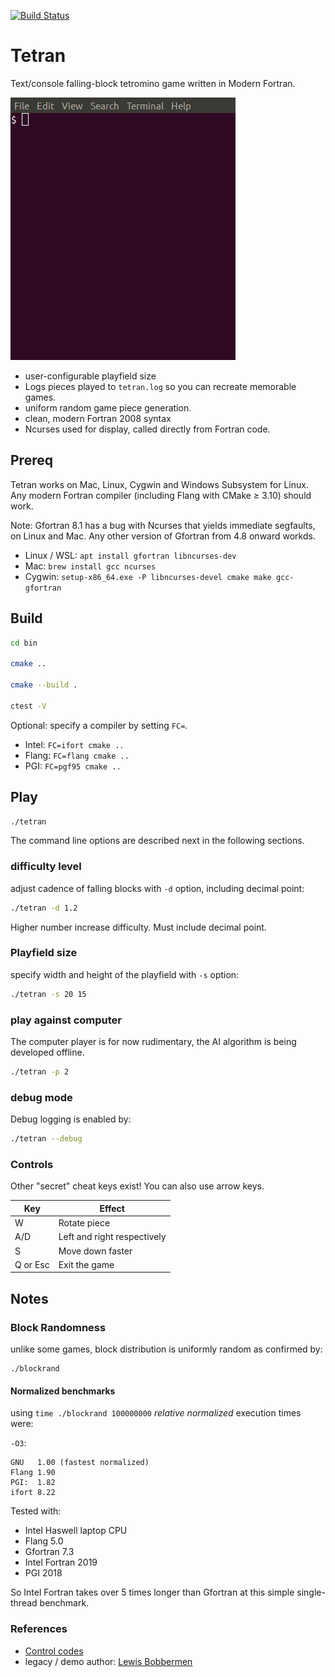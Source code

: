 [![Build Status](https://travis-ci.com/fortran-gaming/tetran.svg?branch=master)](https://travis-ci.com/fortran-gaming/tetran)

# Tetran


Text/console falling-block tetromino game written in Modern Fortran.

![Tetran gameplay demo](doc/tetran.gif)

-   user-configurable playfield size
-   Logs pieces played to `tetran.log` so you can recreate memorable games.
-   uniform random game piece generation.
-   clean, modern Fortran 2008 syntax
-   Ncurses used for display, called directly from Fortran code.

## Prereq

Tetran works on Mac, Linux, Cygwin and Windows Subsystem for Linux. 
Any modern Fortran compiler (including Flang with CMake &ge; 3.10) should work.

Note: Gfortran 8.1 has a bug with Ncurses that yields immediate segfaults, on Linux and Mac. Any other version of Gfortran from 4.8 onward workds.

-   Linux / WSL: `apt install gfortran libncurses-dev`
-   Mac: `brew install gcc ncurses`
-   Cygwin: `setup-x86_64.exe -P libncurses-devel cmake make gcc-gfortran`

## Build

```bash
cd bin

cmake ..

cmake --build .

ctest -V
```

Optional: specify a compiler by setting `FC=`.

-   Intel: `FC=ifort cmake ..`
-   Flang: `FC=flang cmake ..`
-   PGI: `FC=pgf95 cmake ..`

## Play

```bash
./tetran
```

The command line options are described next in the following sections.

### difficulty level

adjust cadence of falling blocks with `-d` option, including decimal
point:

```bash
./tetran -d 1.2
```

Higher number increase difficulty. Must include decimal point.

### Playfield size

specify width and height of the playfield with `-s` option:

```bash
./tetran -s 20 15
```

### play against computer

The computer player is for now rudimentary, the AI algorithm is being developed offline.

```bash
./tetran -p 2
```

### debug mode

Debug logging is enabled by:

```bash
./tetran --debug
```

### Controls

Other "secret" cheat keys exist! You can also use arrow keys.

  Key      |  Effect
-----------|-----------------------------
  W        | Rotate piece
  A/D      | Left and right respectively
  S        | Move down faster
  Q or Esc | Exit the game

## Notes

### Block Randomness

unlike some games, block distribution is uniformly random as confirmed by:

    ./blockrand

#### Normalized benchmarks

using `time ./blockrand 100000000` *relative normalized* execution times were:

`-O3`:

    GNU   1.00 (fastest normalized)
    Flang 1.90
    PGI:  1.82 
    ifort 8.22

Tested with:

-   Intel Haswell laptop CPU
-   Flang 5.0
-   Gfortran 7.3
-   Intel Fortran 2019
-   PGI 2018

So Intel Fortran takes over 5 times longer than Gfortran at this simple single-thread benchmark.

### References

* [Control codes](https://en.wikipedia.org/wiki/C0_and_C1_control_codes)
* legacy / demo author:   [Lewis Bobbermen](https://github.com/lewisjb)

